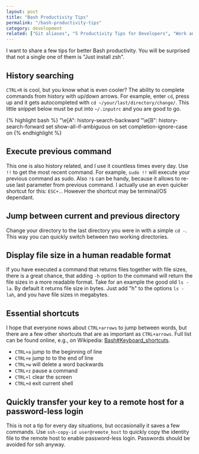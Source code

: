 ```yaml
---
layout: post
title: "Bash Productivity Tips"
permalink: "/bash-productivity-tips"
category: development
related: ["Git aliases", "5 Productivity Tips for Developers", "Work and open source #2: Sensei Grid"]
---
```


I want to share a few tips for better Bash productivity. You will be surprised that not a single one of them is "Just install zsh".

<!-- more -->

## History searching

``CTRL+R`` is cool, but you know what is even cooler? The ability to complete commands from history with up/down arrows. For example, enter ``cd``, press up and it gets autocompleted with ``cd ~/your/last/directory/change/``. This little snippet below must be put into ``~/.inputrc`` and you are good to go.

{% highlight bash %}
"\e[A": history-search-backward
"\e[B": history-search-forward
set show-all-if-ambiguous on
set completion-ignore-case on
{% endhighlight %}

## Execute previous command

This one is also history related, and I use it countless times every day. Use ``!!`` to get the most recent command. For example, ``sudo !!`` will execute your previous command as sudo. Also ``!$`` can be handy, because it allows to re-use last parameter from previous command. I actually use an even quicker shortcut for this: ``ESC+.``. However the shortcut may be terminal/OS dependant.

## Jump between current and previous directory

Change your directory to the last directory you were in with a simple ``cd -``. This way you can quickly switch between two working directories. 

## Display file size in a human readable format

If you have executed a command that returns files together with file sizes, there is a great chance, that adding ``-h`` option to the command will return the file sizes in a more readable format. Take for an example the good old ``ls -la``. By default it returns file size in bytes. Just add "h" to the options ``ls -lah``, and you have file sizes in megabytes.

## Essential shortcuts

I hope that everyone nows about ``CTRL+arrows`` to jump between words, but there are a few other shortcuts that are as important as ``CTRL+arrows``. Full list can be found online, e.g., on Wikipedia: [Bash#Keyboard_shortcuts](http://en.wikipedia.org/wiki/Bash_(Unix_shell)#Keyboard_shortcuts).

* ``CTRL+a`` jump to the beginning of line
* ``CTRL+e`` jump to to the end of line
* ``CTRL+w`` will delete a word backwards
* ``CTRL+z`` pause a command
* ``CTRL+l`` clear the screen
* ``CTRL+d`` exit current shell

## Quickly transfer your key to a remote host for a password-less login

This is not a tip for every day situations, but occasionally it saves a few commands. Use ``ssh-copy-id user@remote_host`` to quickly copy the identity file to the remote host to enable password-less login. Passwords should be avoided for ssh anyway. 